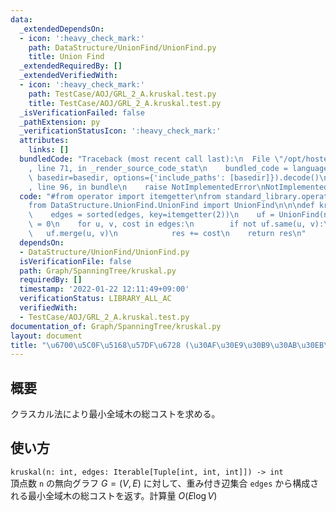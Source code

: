 ```yaml
---
data:
  _extendedDependsOn:
  - icon: ':heavy_check_mark:'
    path: DataStructure/UnionFind/UnionFind.py
    title: Union Find
  _extendedRequiredBy: []
  _extendedVerifiedWith:
  - icon: ':heavy_check_mark:'
    path: TestCase/AOJ/GRL_2_A.kruskal.test.py
    title: TestCase/AOJ/GRL_2_A.kruskal.test.py
  _isVerificationFailed: false
  _pathExtension: py
  _verificationStatusIcon: ':heavy_check_mark:'
  attributes:
    links: []
  bundledCode: "Traceback (most recent call last):\n  File \"/opt/hostedtoolcache/Python/3.10.1/x64/lib/python3.10/site-packages/onlinejudge_verify/documentation/build.py\"\
    , line 71, in _render_source_code_stat\n    bundled_code = language.bundle(stat.path,\
    \ basedir=basedir, options={'include_paths': [basedir]}).decode()\n  File \"/opt/hostedtoolcache/Python/3.10.1/x64/lib/python3.10/site-packages/onlinejudge_verify/languages/python.py\"\
    , line 96, in bundle\n    raise NotImplementedError\nNotImplementedError\n"
  code: "#from operator import itemgetter\nfrom standard_library.operator import itemgetter\n\
    from DataStructure.UnionFind.UnionFind import UnionFind\n\n\ndef kruskal(n, edges):\n\
    \    edges = sorted(edges, key=itemgetter(2))\n    uf = UnionFind(n)\n    res\
    \ = 0\n    for u, v, cost in edges:\n        if not uf.same(u, v):\n         \
    \   uf.merge(u, v)\n            res += cost\n    return res\n"
  dependsOn:
  - DataStructure/UnionFind/UnionFind.py
  isVerificationFile: false
  path: Graph/SpanningTree/kruskal.py
  requiredBy: []
  timestamp: '2022-01-22 12:11:49+09:00'
  verificationStatus: LIBRARY_ALL_AC
  verifiedWith:
  - TestCase/AOJ/GRL_2_A.kruskal.test.py
documentation_of: Graph/SpanningTree/kruskal.py
layout: document
title: "\u6700\u5C0F\u5168\u57DF\u6728 (\u30AF\u30E9\u30B9\u30AB\u30EB\u6CD5)"
---
```


## 概要
クラスカル法により最小全域木の総コストを求める。

## 使い方
`kruskal(n: int, edges: Iterable[Tuple[int, int, int]]) -> int`  
頂点数 `n` の無向グラフ $G=(V, E)$ に対して、重み付き辺集合 `edges` から構成される最小全域木の総コストを返す。計算量 $O(E\log V)$
